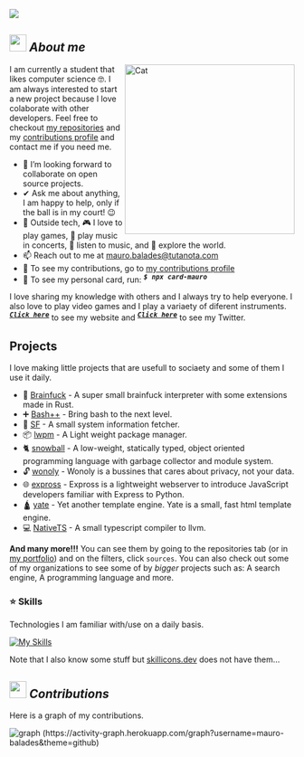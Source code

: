 
![](https://komarev.com/ghpvc/?username=mauro-balades&color=lightgrey)  


## <img src="https://media.giphy.com/media/ObNTw8Uzwy6KQ/giphy.gif" width="30px">&nbsp;***About me***


<img align="right" width=300px alt="Cat" src="https://media3.giphy.com/media/f6hnhHkks8bk4jwjh3/giphy.gif" />

I am currently a student that likes computer science 🤓. I am always interested to start a new project because I love colaborate with other developers. Feel free to checkout [my repositories](https://github.com/mauro-balades?tab=repositories) and my [contributions profile](https://github.com/maurobalades-contributions) and contact me if you need me.

- 👯 I’m looking forward to collaborate on open source projects.
- ✔ Ask me about anything, I am happy to help, only if the ball is in my court! 😉<br>
- 🥳 Outside tech, 🎮 I love to play games, 🥁 play music in concerts, 🎵 listen to music, and 🌴 explore the world.
- 📫 Reach out to me at <a href="mauro.balades@tutanota.com">mauro.balades@tutanota.com</a>
- 🤝 To see my contributions, go to [my contributions profile](https://github.com/maurobalades-contributions) 
- 👤 To see my personal card, run: <sup><kbd>***$ npx card-mauro***</kbd>
  
I love sharing my knowledge with others and I always try to help everyone. I also love to play video games and I play a variaety of diferent instruments. <sup><kbd>***[Click here](https://maucode.com)***</kbd></sup> to see my website and <sup><kbd>***[Click here](https://twitter.com/Mauro60715204)***</kbd></sup> to see my Twitter.
  
  
## Projects
  
I love making little projects that are usefull to sociaety and some of them I use it daily.
  
* 🤯 [Brainfuck](https://github.com/mauro-balades/mini-brainfuck) - A super small brainfuck interpreter with some extensions made in Rust.
* ➕ [Bash++](https://github.com/mauro-balades/bash-plusplus) -  Bring bash to the next level.
* 🧑 [SF](https://github.com/mauro-balades/sf) -  A small system information fetcher. 
* 📦 [lwpm](https://github.com/mauro-balades/lwpm) - A Light weight package manager.
* 🐈 [snowball](https://github.com/snowball-lang/snowball) - A low-weight, statically typed, object oriented programming language with garbage collector and module system.
* 🔓 [wonoly](https://github.com/wonoly) - Wonoly is a bussines that cares about privacy, not your data.
* 🌐 [expross](https://github.com/mauro-balades/expross) - Expross is a lightweight webserver to introduce JavaScript developers familiar with Express to Python.
* 🛕 [yate](https://github.com/mauro-balades/yate) - Yet another template engine. Yate is a small, fast html template engine.
* 💻 [NativeTS](https://github.com/mauro-balades/NativeTS) - A small typescript compiler to llvm.
  
**And many more!!!** You can see them by going to the repositories tab (or in [my portfolio](https://maucode.com)) and on the filters, click `sources`. You can also check out some of my organizations to see some of by *bigger* projects such as: A search engine, A programming language and more.
  
### ⭐ Skills
Technologies I am familiar with/use on a daily basis.

[![My Skills](https://skillicons.dev/icons?i=ts,rust,react,py,cpp,c,bash,laravel,nodejs,mysql,php,vim,git)](https://skillicons.dev)

Note that I also know some stuff but [skillicons.dev](https://skillicons.dev) does not have them...
  
## <img src="https://camo.githubusercontent.com/be37cdc8f930300096c506ad4574eaae977c48fbb2705cfcb92f4eeab8282c7a/68747470733a2f2f6d656469612e67697068792e636f6d2f6d656469612f56674344417a634b767352364f4d307557672f67697068792e676966" width="30px">&nbsp;***Contributions***
Here is a graph of my contributions.

![graph (https://activity-graph.herokuapp.com/graph?username=mauro-balades&theme=github)](https://activity-graph.herokuapp.com/graph?username=mauro-balades&theme=github)
